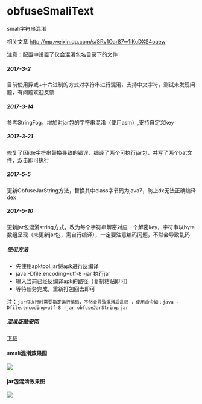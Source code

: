 # obfuseSmaliText
smali字符串混淆

相关文章 http://mp.weixin.qq.com/s/SRv1Oar87w1iKuDXS4oaew

注意：配置中设置了仅会混淆包名目录下的文件

##### 2017-3-2
目前使用异或+十六进制的方式对字符串进行混淆，支持中文字符，测试未发现问题，有问题欢迎反馈

##### 2017-3-14
参考StringFog，增加对jar包的字符串混淆（使用asm）,支持自定义key

##### 2017-3-21
修复了因ide字符串替换导致的错误，编译了两个可执行jar包，并写了两个bat文件，双击即可执行

##### 2017-5-5
更新ObfuseJarString方法，替换其中class字节码为java7，防止dx无法正确编译dex

##### 2017-5-10
更新jar包混淆string方式，改为每个字符串解密对应一个解密key，字符串以byte数组呈现（未更新jar包，需自行编译），一定要注意编码问题，不然会导致乱码

##### 使用方法
* 先使用apktool.jar将apk进行反编译
* java -Dfile.encoding=utf-8 -jar 执行jar
* 输入当前已经反编译apk的路径（复制粘贴即可）
* 等待任务完成，重新打包回去即可

注：`jar包执行时需要指定运行编码，不然会导致混淆后乱码 ，使用命令如：java -Dfile.encoding=utf-8 -jar obfuseJarString.jar`
 
##### 混淆版酷安网
[下载](https://qtfreet.cn/com.coolapk.market_7_Mod.apk)

#### smali混淆效果图
![](http://p1.bpimg.com/567571/90927a8fd19786b1.png)

#### jar包混淆效果图
![](http://i4.buimg.com/588926/d9b230241ef448ea.png)
